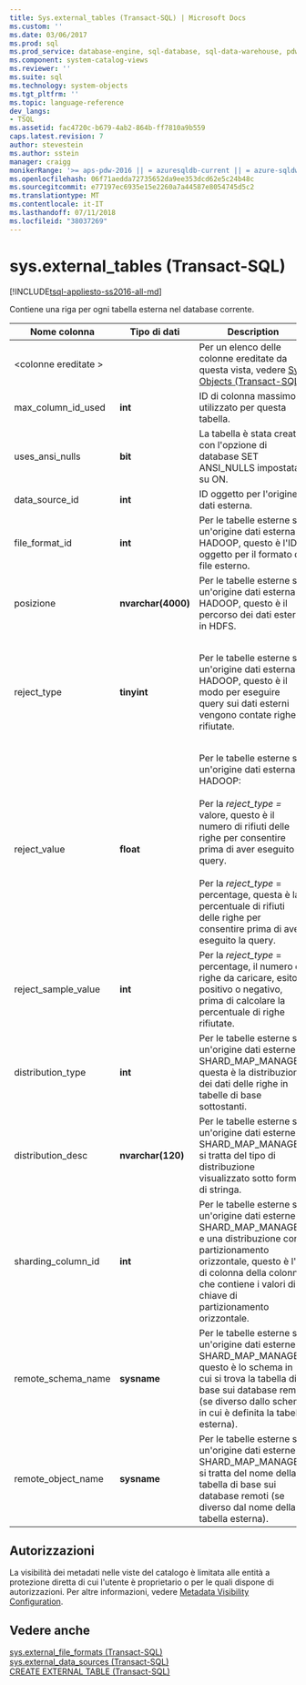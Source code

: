```yaml
---
title: Sys.external_tables (Transact-SQL) | Microsoft Docs
ms.custom: ''
ms.date: 03/06/2017
ms.prod: sql
ms.prod_service: database-engine, sql-database, sql-data-warehouse, pdw
ms.component: system-catalog-views
ms.reviewer: ''
ms.suite: sql
ms.technology: system-objects
ms.tgt_pltfrm: ''
ms.topic: language-reference
dev_langs:
- TSQL
ms.assetid: fac4720c-b679-4ab2-864b-ff7810a9b559
caps.latest.revision: 7
author: stevestein
ms.author: sstein
manager: craigg
monikerRange: '>= aps-pdw-2016 || = azuresqldb-current || = azure-sqldw-latest || >= sql-server-2016 || = sqlallproducts-allversions'
ms.openlocfilehash: 06f71aedda72735652da9ee353dcd62e5c24b48c
ms.sourcegitcommit: e77197ec6935e15e2260a7a44587e8054745d5c2
ms.translationtype: MT
ms.contentlocale: it-IT
ms.lasthandoff: 07/11/2018
ms.locfileid: "38037269"
---
```

# <a name="sysexternaltables-transact-sql"></a>sys.external_tables (Transact-SQL)
[!INCLUDE[tsql-appliesto-ss2016-all-md](../../includes/tsql-appliesto-ss2016-all-md.md)]

  Contiene una riga per ogni tabella esterna nel database corrente.  
  
|Nome colonna|Tipo di dati|Description|Intervallo|  
|-----------------|---------------|-----------------|-----------|  
|\<colonne ereditate >||Per un elenco delle colonne ereditate da questa vista, vedere [Sys. Objects &#40;Transact-SQL&#41;](../../relational-databases/system-catalog-views/sys-objects-transact-sql.md).||  
|max_column_id_used|**int**|ID di colonna massimo utilizzato per questa tabella.||  
|uses_ansi_nulls|**bit**|La tabella è stata creata con l'opzione di database SET ANSI_NULLS impostata su ON.||  
|data_source_id|**int**|ID oggetto per l'origine dati esterna.||  
|file_format_id|**int**|Per le tabelle esterne su un'origine dati esterna HADOOP, questo è l'ID oggetto per il formato di file esterno.||  
|posizione|**nvarchar(4000)**|Per le tabelle esterne su un'origine dati esterna HADOOP, questo è il percorso dei dati esterni in HDFS.||  
|reject_type|**tinyint**|Per le tabelle esterne su un'origine dati esterna HADOOP, questo è il modo per eseguire query sui dati esterni vengono contate righe rifiutate.|VALORE: il numero di righe rifiutate.<br /><br /> Percentuale: la percentuale di righe rifiutate.|  
|reject_value|**float**|Per le tabelle esterne su un'origine dati esterna HADOOP:<br /><br /> Per la *reject_type =* valore, questo è il numero di rifiuti delle righe per consentire prima di aver eseguito la query.<br /><br /> Per la *reject_type* = percentage, questa è la percentuale di rifiuti delle righe per consentire prima di aver eseguito la query.||  
|reject_sample_value|**int**|Per la *reject_type* = percentage, il numero di righe da caricare, esito positivo o negativo, prima di calcolare la percentuale di righe rifiutate.|NULL se reject_type = VALUE.|  
|distribution_type|**int**|Per le tabelle esterne su un'origine dati esterne SHARD_MAP_MANAGER, questa è la distribuzione dei dati delle righe in tabelle di base sottostanti.|0 – Sharded<br /><br /> 1 – replicati<br /><br /> 2-Round robin|  
|distribution_desc|**nvarchar(120)**|Per le tabelle esterne su un'origine dati esterne SHARD_MAP_MANAGER, si tratta del tipo di distribuzione visualizzato sotto forma di stringa.||  
|sharding_column_id|**int**|Per le tabelle esterne su un'origine dati esterne SHARD_MAP_MANAGER e una distribuzione con partizionamento orizzontale, questo è l'ID di colonna della colonna che contiene i valori di chiave di partizionamento orizzontale.||  
|remote_schema_name|**sysname**|Per le tabelle esterne su un'origine dati esterne SHARD_MAP_MANAGER, questo è lo schema in cui si trova la tabella di base sui database remoti (se diverso dallo schema in cui è definita la tabella esterna).||  
|remote_object_name|**sysname**|Per le tabelle esterne su un'origine dati esterne SHARD_MAP_MANAGER, si tratta del nome della tabella di base sui database remoti (se diverso dal nome della tabella esterna).||  
  
## <a name="permissions"></a>Autorizzazioni  
 La visibilità dei metadati nelle viste del catalogo è limitata alle entità a protezione diretta di cui l'utente è proprietario o per le quali dispone di autorizzazioni. Per altre informazioni, vedere [Metadata Visibility Configuration](../../relational-databases/security/metadata-visibility-configuration.md).  
  
## <a name="see-also"></a>Vedere anche  
 [sys.external_file_formats &#40;Transact-SQL&#41;](../../relational-databases/system-catalog-views/sys-external-file-formats-transact-sql.md)   
 [sys.external_data_sources &#40;Transact-SQL&#41;](../../relational-databases/system-catalog-views/sys-external-data-sources-transact-sql.md)   
 [CREATE EXTERNAL TABLE &#40;Transact-SQL&#41;](../../t-sql/statements/create-external-table-transact-sql.md)  
  
  
